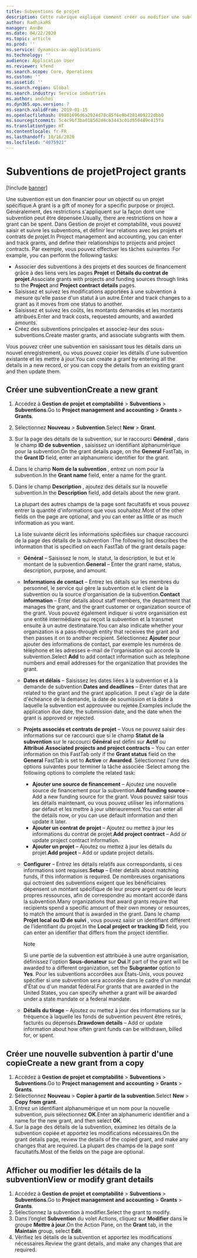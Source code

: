 ```yaml
---
title: Subventions de projet
description: Cette rubrique explique comment créer ou modifier une subvention.
author: RadhikaRS
manager: AnnBe
ms.date: 04/22/2020
ms.topic: article
ms.prod: ''
ms.service: dynamics-ax-applications
ms.technology: ''
audience: Application User
ms.reviewer: kfend
ms.search.scope: Core, Operations
ms.custom: ''
ms.assetid: ''
ms.search.region: Global
ms.search.industry: Service industries
ms.author: andchoi
ms.dyn365.ops.version: 7
ms.search.validFrom: 2019-01-15
ms.openlocfilehash: 89801696d6a2924d78c85f6e9b4281409222dbb0
ms.sourcegitcommit: 5c4c9bf3ba018562d6cb3443c01d550489c415fa
ms.translationtype: HT
ms.contentlocale: fr-FR
ms.lasthandoff: 10/16/2020
ms.locfileid: "4075921"
---
```

# <a name="project-grants"></a><span data-ttu-id="cb055-103">Subventions de projet</span><span class="sxs-lookup"><span data-stu-id="cb055-103">Project grants</span></span>

[!include [banner](../includes/banner.md)]

<span data-ttu-id="cb055-104">Une subvention est un don financier pour un objectif ou un projet spécifique.</span><span class="sxs-lookup"><span data-stu-id="cb055-104">A grant is a gift of money for a specific purpose or project.</span></span> <span data-ttu-id="cb055-105">Généralement, des restrictions s'appliquent sur la façon dont une subvention peut être dépensée.</span><span class="sxs-lookup"><span data-stu-id="cb055-105">Usually, there are restrictions on how a grant can be spent.</span></span> <span data-ttu-id="cb055-106">Dans Gestion de projet et comptabilité, vous pouvez saisir et suivre les subventions, et définir leur relations avec les projets et contrats de projet.</span><span class="sxs-lookup"><span data-stu-id="cb055-106">In Project management and accounting, you can enter and track grants, and define their relationships to projects and project contracts.</span></span> <span data-ttu-id="cb055-107">Par exemple, vous pouvez effectuer les tâches suivantes :</span><span class="sxs-lookup"><span data-stu-id="cb055-107">For example, you can perform the following tasks:</span></span>

- <span data-ttu-id="cb055-108">Associer des subventions à des projets et des sources de financement grâce à des liens vers les pages **Projet** et **Détails du contrat de projet**.</span><span class="sxs-lookup"><span data-stu-id="cb055-108">Associate grants with projects and funding sources through links to the **Project** and **Project contract details** pages.</span></span>
- <span data-ttu-id="cb055-109">Saisissez et suivez les modifications apportées à une subvention à mesure qu'elle passe d'un statut à un autre.</span><span class="sxs-lookup"><span data-stu-id="cb055-109">Enter and track changes to a grant as it moves from one status to another.</span></span>
- <span data-ttu-id="cb055-110">Saisissez et suivez les coûts, les montants demandés et les montants attribués.</span><span class="sxs-lookup"><span data-stu-id="cb055-110">Enter and track costs, requested amounts, and awarded amounts.</span></span>
- <span data-ttu-id="cb055-111">Créez des subventions principales et associez-leur des sous-subventions.</span><span class="sxs-lookup"><span data-stu-id="cb055-111">Create master grants, and associate subgrants with them.</span></span>

<span data-ttu-id="cb055-112">Vous pouvez créer une subvention en saisissant tous les détails dans un nouvel enregistrement, ou vous pouvez copier les détails d'une subvention existante et les mettre à jour.</span><span class="sxs-lookup"><span data-stu-id="cb055-112">You can create a grant by entering all the details in a new record, or you can copy the details from an existing grant and then update them.</span></span>

## <a name="create-a-new-grant"></a><span data-ttu-id="cb055-113">Créer une subvention</span><span class="sxs-lookup"><span data-stu-id="cb055-113">Create a new grant</span></span>

1. <span data-ttu-id="cb055-114">Accédez à **Gestion de projet et comptabilité** \> **Subventions** \> **Subventions**.</span><span class="sxs-lookup"><span data-stu-id="cb055-114">Go to **Project management and accounting** \> **Grants** \> **Grants**.</span></span>
2. <span data-ttu-id="cb055-115">Sélectionnez **Nouveau** \> **Subvention**.</span><span class="sxs-lookup"><span data-stu-id="cb055-115">Select **New** \> **Grant**.</span></span>
3. <span data-ttu-id="cb055-116">Sur la page des détails de la subvention, sur le raccourci **Général** , dans le champ **ID de subvention** , saisissez un identifiant alphanumérique pour la subvention.</span><span class="sxs-lookup"><span data-stu-id="cb055-116">On the grant details page, on the **General** FastTab, in the **Grant ID** field, enter an alphanumeric identifier for the grant.</span></span>
4. <span data-ttu-id="cb055-117">Dans le champ **Nom de la subvention** , entrez un nom pour la subvention.</span><span class="sxs-lookup"><span data-stu-id="cb055-117">In the **Grant name** field, enter a name for the grant.</span></span>
5. <span data-ttu-id="cb055-118">Dans le champ **Description** , ajoutez des détails sur la nouvelle subvention.</span><span class="sxs-lookup"><span data-stu-id="cb055-118">In the **Description** field, add details about the new grant.</span></span>

    <span data-ttu-id="cb055-119">La plupart des autres champs de la page sont facultatifs et vous pouvez entrer la quantité d'informations que vous souhaitez.</span><span class="sxs-lookup"><span data-stu-id="cb055-119">Most of the other fields on the page are optional, and you can enter as little or as much information as you want.</span></span>

    <span data-ttu-id="cb055-120">La liste suivante décrit les informations spécifiées sur chaque raccourci de la page des détails de la subvention :</span><span class="sxs-lookup"><span data-stu-id="cb055-120">The following list describes the information that is specified on each FastTab of the grant details page:</span></span>

    - <span data-ttu-id="cb055-121">**Général** – Saisissez le nom, le statut, la description, le but et le montant de la subvention.</span><span class="sxs-lookup"><span data-stu-id="cb055-121">**General** – Enter the grant name, status, description, purpose, and amount.</span></span>
    - <span data-ttu-id="cb055-122">**Informations de contact** – Entrez les détails sur les membres du personnel, le service qui gère la subvention et le client de la subvention ou la source d'organisation de la subvention.</span><span class="sxs-lookup"><span data-stu-id="cb055-122">**Contact information** – Enter details about staff members, the department that manages the grant, and the grant customer or organization source of the grant.</span></span> <span data-ttu-id="cb055-123">Vous pouvez également indiquer si votre organisation est une entité intermédiaire qui reçoit la subvention et la transmet ensuite à un autre destinataire.</span><span class="sxs-lookup"><span data-stu-id="cb055-123">You can also indicate whether your organization is a pass-through entity that receives the grant and then passes it on to another recipient.</span></span> <span data-ttu-id="cb055-124">Sélectionnez **Ajouter** pour ajouter des informations de contact, par exemple les numéros de téléphone et les adresses e-mail de l'organisation qui accorde la subvention.</span><span class="sxs-lookup"><span data-stu-id="cb055-124">Select **Add** to add contact information such as telephone numbers and email addresses for the organization that provides the grant.</span></span>
    - <span data-ttu-id="cb055-125">**Dates et délais** – Saisissez les dates liées à la subvention et à la demande de subvention.</span><span class="sxs-lookup"><span data-stu-id="cb055-125">**Dates and deadlines** – Enter dates that are related to the grant and the grant application.</span></span> <span data-ttu-id="cb055-126">Il peut s'agir de la date d'échéance de la demande, la date de soumission et la date à laquelle la subvention est approuvée ou rejetée.</span><span class="sxs-lookup"><span data-stu-id="cb055-126">Examples include the application due date, the submission date, and the date when the grant is approved or rejected.</span></span>
    - <span data-ttu-id="cb055-127">**Projets associés et contrats de projet** – Vous ne pouvez saisir des informations sur ce raccourci que si le champ **Statut de la subvention** sur le raccourci **Général** est défini sur **Actif** ou **Attribué**.</span><span class="sxs-lookup"><span data-stu-id="cb055-127">**Associated projects and project contracts** – You can enter information on this FastTab only if the **Grant status** field on the **General** FastTab is set to **Active** or **Awarded**.</span></span> <span data-ttu-id="cb055-128">Sélectionnez l'une des options suivantes pour terminer la tâche associée :</span><span class="sxs-lookup"><span data-stu-id="cb055-128">Select among the following options to complete the related task:</span></span>

        - <span data-ttu-id="cb055-129">**Ajouter une source de financement** – Ajoutez une nouvelle source de financement pour la subvention.</span><span class="sxs-lookup"><span data-stu-id="cb055-129">**Add funding source** – Add a new funding source for the grant.</span></span> <span data-ttu-id="cb055-130">Vous pouvez saisir tous les détails maintenant, ou vous pouvez utiliser les informations par défaut et les mettre à jour ultérieurement.</span><span class="sxs-lookup"><span data-stu-id="cb055-130">You can enter all the details now, or you can use default information and then update it later.</span></span>
        - <span data-ttu-id="cb055-131">**Ajouter un contrat de projet** – Ajoutez ou mettez à jour les informations du contrat de projet.</span><span class="sxs-lookup"><span data-stu-id="cb055-131">**Add project contract** – Add or update project contract information.</span></span>
        - <span data-ttu-id="cb055-132">**Ajouter un projet** – Ajoutez ou mettez à jour les détails du projet.</span><span class="sxs-lookup"><span data-stu-id="cb055-132">**Add project** – Add or update project details.</span></span>

    - <span data-ttu-id="cb055-133">**Configurer** – Entrez les détails relatifs aux correspondants, si ces informations sont requises.</span><span class="sxs-lookup"><span data-stu-id="cb055-133">**Setup** – Enter details about matching funds, if this information is required.</span></span> <span data-ttu-id="cb055-134">De nombreuses organisations qui octroient des subventions exigent que les bénéficiaires dépensent un montant spécifique de leur propre argent ou de leurs propres ressources, afin de correspondre au montant accordé dans la subvention.</span><span class="sxs-lookup"><span data-stu-id="cb055-134">Many organizations that award grants require that recipients spend a specific amount of their own money or resources, to match the amount that is awarded in the grant.</span></span> <span data-ttu-id="cb055-135">Dans le champ **Projet local ou ID de suivi** , vous pouvez saisir un identifiant différent de l'identifiant du projet.</span><span class="sxs-lookup"><span data-stu-id="cb055-135">In the **Local project or tracking ID** field, you can enter an identifier that differs from the project identifier.</span></span>

        > [!NOTE]
        > <span data-ttu-id="cb055-136">Si une partie de la subvention est attribuée à une autre organisation, définissez l'option **Sous-donateur** sur **Oui**.</span><span class="sxs-lookup"><span data-stu-id="cb055-136">If part of the grant will be awarded to a different organization, set the **Subgrantor** option to **Yes**.</span></span> <span data-ttu-id="cb055-137">Pour les subventions accordées aux États-Unis, vous pouvez spécifier si une subvention sera accordée dans le cadre d'un mandat d'État ou d'un mandat fédéral.</span><span class="sxs-lookup"><span data-stu-id="cb055-137">For grants that are awarded in the United States, you can specify whether a grant will be awarded under a state mandate or a federal mandate.</span></span>

    - <span data-ttu-id="cb055-138">**Détails du tirage** – Ajoutez ou mettez à jour des informations sur la fréquence à laquelle les fonds de subvention peuvent être retirés, facturés ou dépensés.</span><span class="sxs-lookup"><span data-stu-id="cb055-138">**Drawdown details** – Add or update information about how often grant funds can be withdrawn, billed for, or spent.</span></span>

## <a name="create-a-new-grant-from-a-copy"></a><span data-ttu-id="cb055-139">Créer une nouvelle subvention à partir d'une copie</span><span class="sxs-lookup"><span data-stu-id="cb055-139">Create a new grant from a copy</span></span>

1. <span data-ttu-id="cb055-140">Accédez à **Gestion de projet et comptabilité** \> **Subventions** \> **Subventions**.</span><span class="sxs-lookup"><span data-stu-id="cb055-140">Go to **Project management and accounting** \> **Grants** \> **Grants**.</span></span>
2. <span data-ttu-id="cb055-141">Sélectionnez **Nouveau** \> **Copier à partir de la subvention**.</span><span class="sxs-lookup"><span data-stu-id="cb055-141">Select **New** \> **Copy from grant**.</span></span>
3. <span data-ttu-id="cb055-142">Entrez un identifiant alphanumérique et un nom pour la nouvelle subvention, puis sélectionnez **OK**.</span><span class="sxs-lookup"><span data-stu-id="cb055-142">Enter an alphanumeric identifier and a name for the new grant, and then select **OK**.</span></span>
4. <span data-ttu-id="cb055-143">Sur la page des détails de la subvention, examinez les détails de la subvention copiée et apportez les modifications nécessaires.</span><span class="sxs-lookup"><span data-stu-id="cb055-143">On the grant details page, review the details of the copied grant, and make any changes that are required.</span></span> <span data-ttu-id="cb055-144">La plupart des champs de la page sont facultatifs.</span><span class="sxs-lookup"><span data-stu-id="cb055-144">Most of the fields on the page are optional.</span></span>

## <a name="view-or-modify-grant-details"></a><span data-ttu-id="cb055-145">Afficher ou modifier les détails de la subvention</span><span class="sxs-lookup"><span data-stu-id="cb055-145">View or modify grant details</span></span>

1. <span data-ttu-id="cb055-146">Accédez à **Gestion de projet et comptabilité** \> **Subventions** \> **Subventions**.</span><span class="sxs-lookup"><span data-stu-id="cb055-146">Go to **Project management and accounting** \> **Grants** \> **Grants**.</span></span>
2. <span data-ttu-id="cb055-147">Sélectionnez la subvention à modifier.</span><span class="sxs-lookup"><span data-stu-id="cb055-147">Select the grant to modify.</span></span>
3. <span data-ttu-id="cb055-148">Dans l’onglet **Subvention** du volet Actions, cliquez sur **Modifier** dans le groupe **Mettre à jour**.</span><span class="sxs-lookup"><span data-stu-id="cb055-148">On the Action Pane, on the **Grant** tab, in the **Maintain** group, select **Edit**.</span></span>
4. <span data-ttu-id="cb055-149">Vérifiez les détails de la subvention et apportez les modifications nécessaires.</span><span class="sxs-lookup"><span data-stu-id="cb055-149">Review the grant details, and make any changes that are required.</span></span>
